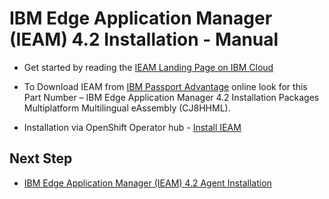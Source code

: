 # IBM Edge Application Manager (IEAM) 4.2 Installation - Manual

- Get started by reading the 
  [IEAM Landing Page on IBM Cloud](https://www.ibm.com/support/knowledgecenter/SSFKVV_4.2/kc_welcome_containers.html)

- To Download IEAM from 
  [IBM Passport Advantage](https://www.ibm.com/support/knowledgecenter/SSFKVV_4.2/hub/part_numbers.html?view=kc) online 
  look for this Part Number – IBM Edge Application Manager 4.2 Installation Packages Multiplatform Multilingual 
  eAssembly (CJ8HHML).

- Installation via OpenShift 
  Operator hub - [Install IEAM](https://www.ibm.com/support/knowledgecenter/SSFKVV_4.2/hub/online_installation.html)
  
## Next Step
- [IBM Edge Application Manager (IEAM) 4.2 Agent Installation](ieam42-agent-deploy.md)
